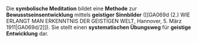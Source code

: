 
Die **symbolische Meditation** bildet eine **Methode** zur **Bewusstseinsentwicklung** mittels **geistiger Sinnbilder** ([[GA069d (2.) WIE ERLANGT MAN ERKENNTNIS DER GEISTIGEN WELT, Hannover, 5. März 1911|GA069d/2]]). Sie stellt einen **systematischen Übungsweg** für **geistige Entwicklung** dar.
